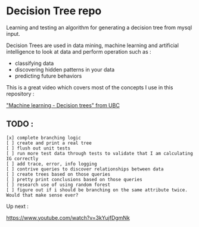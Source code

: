 # Decision Tree repo


Learning and testing an algorithm for generating a decision tree from mysql input. 

Decision Trees are used in data mining, machine learning and artificial intelligence to look at data and perform operation such as : 

- classifying data
- discovering hidden patterns in your data
- predicting future behaviors

This is a great video which covers most of the concepts I use in this repository :

["Machine learning - Decision trees" from UBC](https://www.youtube.com/watch?v=-dCtJjlEEgM)


## TODO :
	[x] complete branching logic
	[ ] create and print a real tree
	[ ] flush out unit tests
	[ ] run more test data through tests to validate that I am calculating IG correctly
	[ ] add trace, error, info logging
	[ ] contrive queries to discover relationships between data
	[ ] create trees based on those queries
	[ ] pretty print conclusions based on those queries
	[ ] research use of using random forest
	[ ] figure out if i should be branching on the same attribute twice. Would that make sense ever? 


Up next : 

https://www.youtube.com/watch?v=3kYujfDgmNk
